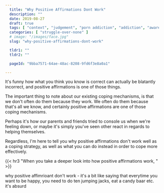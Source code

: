 ```yaml
---
  title: "Why Positive Affirmations Dont Work"
  description: ""
  date: 2019-08-27
  draft: true
  tags: [ "context", "judgement", "porn addiction", "addiction", "awareness", "awareness exercises", "perspective", "nofap", "neverfap", "neverfap deluxe" ]
  categories: [ "struggle-over-none" ]
  # image: "/images/face.jpg"
  slug: "why-positive-affirmations-dont-work"

  tldr1: ""
  tldr2: ""

  pageId: "9bba7571-64ae-48ac-8208-9fd6f3e8a0a1"

---
```


It's funny how what you think you know is correct can actually be blatantly incorrect, and positive affirmations is one of those things.

The important thing to note about our existing coping mechanisms, is that we don't often do them because they work. We often do them because that's all we know, and certainly positive affirmations are one of those coping mechanisms.

Perhaps it's how our parents and friends tried to console us when we're feeling down, or maybe it's simply you've seen other react in regards to helping themselves.

Regardless, I'm here to tell you why positive affirmations don't work well as a coping strategy, as well as what you can do instead in order to cope more effectively.


{{< hr3 "When you take a deeper look into how positive affirmations work, " >}}



why positive affimrioant don't work - it's a bit like saying that everytime you want to be happy, you need to do ten jumping jacks, eat a candy baar etc. it's absurd
